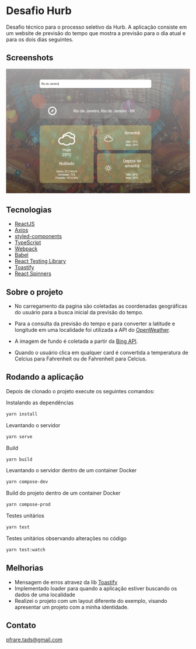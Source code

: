 # Desafio Hurb

Desafio técnico para o processo seletivo da Hurb. A aplicação consiste em
um website de previsão do tempo que mostra a previsão para o dia atual e para os
dois dias seguintes.

## Screenshots

<p align="center">
  <img src="cover.png"/>
</p>

## Tecnologias

- [ReactJS](https://reactjs.org)
- [Axios](https://axios-http.com/ptbr/docs/intro)
- [styled-components](https://styled-components.com/)
- [TypeScript](https://www.typescriptlang.org/)
- [Webpack](https://webpack.js.org/)
- [Babel](https://babeljs.io/)
- [React Testing Library](https://testing-library.com/docs/react-testing-library/intro)
- [Toastify](https://fkhadra.github.io/react-toastify/introduction)
- [React Spinners](https://mhnpd.github.io/react-loader-spinner/)

## Sobre o projeto

- No carregamento da pagina são coletadas as coordenadas geográficas do usuário para a busca inicial da previsão do tempo.

- Para a consulta da previsão do tempo e para converter a latitude e longitude em uma localidade foi utilizada a API do [OpenWeather](http://api.openweathermap.org).

- A imagem de fundo é coletada a partir da [Bing API](https://www.bing.com/HPImageArchive.aspx?format=js&idx=0&n=1&mkt=pt-US).

- Quando o usuário clica em qualquer card é convertida a temperatura de Celcius para Fahrenheit ou de Fahrenheit para Celcius.

## Rodando a aplicação

Depois de clonado o projeto execute os seguintes comandos:

Instalando as dependências

```bash
yarn install
```

Levantando o servidor

```bash
yarn serve
```

Build

```bash
yarn build
```

Levantando o servidor dentro de um container Docker

```bash
yarn compose-dev
```

Build do projeto dentro de um container Docker

```bash
yarn compose-prod
```

Testes unitários

```bash
yarn test
```

Testes unitários observando alterações no código

```bash
yarn test:watch
```

## Melhorias

- Mensagem de erros atravez da lib [Toastify](https://fkhadra.github.io/react-toastify/introduction)
- Implementado loader para quando a aplicação estiver buscando os dados de uma localidade
- Realizei o projeto com um layout diferente do exemplo, visando apresentar um projeto com a minha identidade.

## Contato

pfrare.tads@gmail.com
